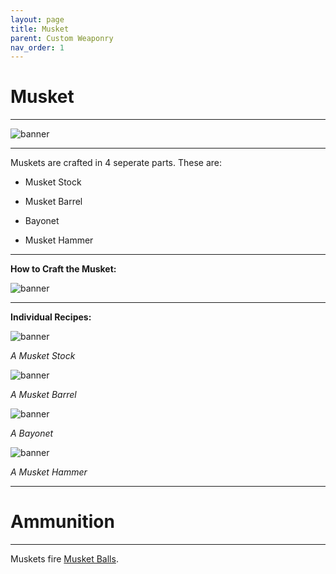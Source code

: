 ```yaml
---
layout: page
title: Musket
parent: Custom Weaponry
nav_order: 1
---
```


# **Musket** #

---

![banner](placeholder)

---

Muskets are crafted in 4 seperate parts. These are:

 - Musket Stock

 - Musket Barrel

 - Bayonet

 - Musket Hammer

---

**How to Craft the Musket:**

![banner](https://cdn.discordapp.com/attachments/1107121933797031958/1148439937306329200/image.png)

---

**Individual Recipes:**

![banner](https://cdn.discordapp.com/attachments/1107121933797031958/1148369884883984404/image.png)

*A Musket Stock*

![banner](https://cdn.discordapp.com/attachments/1107121933797031958/1148369985681498202/image.png)

*A Musket Barrel*

![banner](https://cdn.discordapp.com/attachments/1107121933797031958/1148370118297014272/image.png)

*A Bayonet*

![banner](https://cdn.discordapp.com/attachments/1107121933797031958/1148370485361520791/image.png)

*A Musket Hammer*

---

# Ammunition #

---

Muskets fire [Musket Balls](placeholder).
